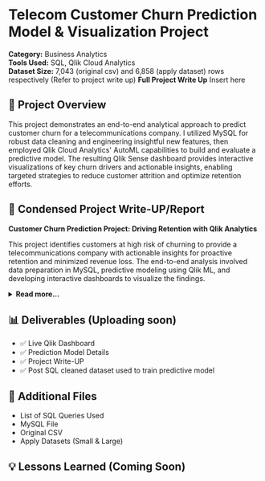# Telecom Customer Churn Prediction Model & Visualization Project

**Category:** Business Analytics  
**Tools Used:** SQL, Qlik Cloud Analytics  
**Dataset Size:** 7,043 (original csv) and 6,858 (apply dataset) rows respectively (Refer to project write up)
**Full Project Write Up** Insert here

## 📌 Project Overview
This project demonstrates an end-to-end analytical approach to predict customer churn for a telecommunications company. I utilized MySQL for robust data cleaning and engineering insightful new features, then employed Qlik Cloud Analytics' AutoML capabilities to build and evaluate a predictive model. The resulting Qlik Sense dashboard provides interactive visualizations of key churn drivers and actionable insights, enabling targeted strategies to reduce customer attrition and optimize retention efforts.

## 📄 Condensed Project Write-UP/Report
<p>
    <strong>Customer Churn Prediction Project: Driving Retention with Qlik Analytics</strong>
</p>
<p>
    This project identifies customers at high risk of churning to provide a telecommunications company with actionable insights for proactive retention and minimized revenue loss. The end-to-end analysis involved data preparation in MySQL, predictive modeling using Qlik ML, and developing interactive dashboards to visualize the findings.
</p>

<details>
  <summary><strong>Read more...</strong></summary>

  <h4>Data Source &amp; Preparation</h4>
  <p>
    The project utilized a comprehensive Telecom Customer Churn Dataset from Kaggle, containing customer attributes, service usage, and billing information. While the data quality was generally high, some cleaning and feature engineering were performed. I used GenAI (Gemini and ChatGPT) to convert the initial CSV to a SQL script and to generate randomized "apply" datasets for prediction, with one trial set of 500 rows and a final set of 6,858 rows. GenAI also assisted with initial complex SQL queries (DECIMAL, REPLACE, REGEXP), while the remaining queries were manually written.
  </p>
  
  <h4>Data Cleaning &amp; Feature Engineering in MySQL</h4>
  <p>
    The dataset was cleaned, and new features were engineered directly within a MySQL database to optimize it for predictive modeling.
  </p>
  <ul>
    <li><strong>Initial Cleaning and Type Conversion of Total Charges:</strong> Empty strings and non-numeric characters in the <code>Total Charges</code> column were removed, and the column was converted to a <code>DECIMAL(10, 2)</code> data type for accurate calculations.</li>
    <li><strong>Engineering New Features:</strong> Four new features were added to enhance the model's predictive power:
        <ul>
            <li><em>Tenure Months Binned:</em> Tenure was categorized into bins ('0-12 Months', '13-24 Months', etc.) to analyze churn across lifecycle stages.</li>
            <li><em>Total Service Addons:</em> An integer quantifying the number of add-on services to assess customer engagement.</li>
            <li><em>Has Paperless Electronic Payment:</em> A binary flag for customers using both 'PaperlessBilling' and 'Electronic check', a combination hypothesized to correlate with churn.</li>
            <li><em>Average Monthly Charge Per Tenure:</em> Calculated as <code>TotalCharges / tenure</code> to measure consistent financial engagement.</li>
        </ul>
    </li>
    <li><strong>Standardizing Categorical Values:</strong> Binary '0' and '1' values were converted to 'No' and 'Yes' for clarity.</li>
    <li><strong>Column Renaming:</strong> Underscores were removed from new column names for consistency (e.g., <code>Tenure_Months_Binned</code> became <code>TenureMonthsBinned</code>).</li>
  </ul>

  <h4>Predictive Modeling with Qlik ML</h4>
  <p>
    Using Qlik Cloud Analytics' ML capabilities, a binary classification model was developed to predict churn. Qlik's AutoML streamlined the process by training multiple algorithms (CatBoost, LightGBM, XGBoost, etc.) on a training set, with performance validated against a 20% holdout set.
  </p>

  <h4>Key Findings &amp; Model Performance</h4>
  <p>
    The CatBoost Classification model was the top performer on the holdout data.
  </p>
  <p><strong>Key Performance Metrics (on Holdout Data):</strong></p>
  <ul>
    <li><strong>F1-Score:</strong> 0.613</li>
    <li><strong>AUC:</strong> 0.827</li>
    <li><strong>Accuracy:</strong> 0.749</li>
    <li><strong>Recall:</strong> 0.749 (Identified ~75% of actual churners)</li>
    <li><strong>Precision:</strong> 0.519</li>
  </ul>
  <p><strong>Top Predictive Features:</strong> The most influential factors in predicting churn were Contract Type, Tenure, Internet Service Type, and Total Charges.</p>

  <h4>Actionable Insights &amp; Recommendations</h4>
  <p>Based on the model's insights, the following actions are recommended:</p>
  <ul>
    <li><strong>Target Month-to-Month Customers:</strong> Develop incentives to encourage commitment to longer-term contracts.</li>
    <li><strong>Early Intervention for New Customers:</strong> Proactively monitor and support customers in their first few months.</li>
    <li><strong>Service Quality Review:</strong> Investigate and improve service for internet types associated with high churn.</li>
    <li><strong>Value-Based Offers:</strong> Ensure high-spending, long-tenure customers perceive value through loyalty benefits or personalized offers.</li>
  </ul>

  <h4>Dashboards &amp; Visualizations</h4>
  <p>
    Interactive dashboards were created in Qlik Sense to make insights accessible. Key visualizations include:
  </p>
  <ul>
    <li><strong>KPIs for Predicted Cancellations &amp; Churn Rate:</strong> An executive summary of the overall churn challenge.</li>
    <li><strong>Impact of Contract Type (Stacked Bar Chart):</strong> Highlights that month-to-month customers are the highest-risk segment.</li>
    <li><strong>Tenure's Influence on Churn Risk (SHAP Scatter Plot):</strong> Shows lower tenure increases churn risk, while higher tenure reduces it.</li>
    <li><strong>Distribution of Churn Across Total Charges (Area Chart):</strong> Identifies spending tiers where churn is most prevalent.</li>
  </ul>
  
  <h4>Future Predictions &amp; Operationalization</h4>
  <p>
    The deployed Qlik ML model can be used for real-time or batch predictions to flag at-risk customers proactively. It can be integrated into daily operations to generate weekly/monthly reports, such as a list of the top 100 customers most likely to churn, enabling timely intervention.
  </p>
  
  <h4>Conclusion</h4>
  <p>
    This project demonstrates the ability to leverage SQL and advanced analytics tools like Qlik ML to solve real-world business problems by transforming raw data into predictive insights and actionable recommendations.
  </p>

</details>

## 📊 Deliverables (Uploading soon)
- ✅ Live Qlik Dashboard
- ✅ Prediction Model Details
- ✅ Project Write-UP
- ✅ Post SQL cleaned dataset used to train predictive model

## 📄 Additional Files
- List of SQL Queries Used
- MySQL File
- Original CSV
- Apply Datasets (Small & Large)

## 💡 Lessons Learned (Coming Soon)

